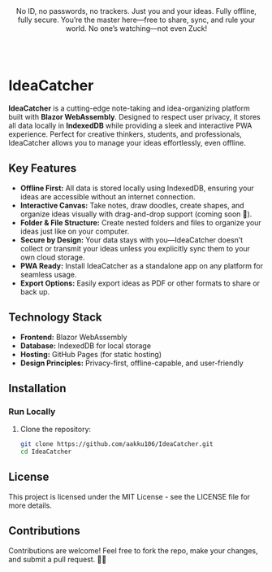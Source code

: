 <div align="center"> 

 <br> 
 <br> 

   
 No ID, no passwords, no trackers. Just you and your ideas. Fully offline, fully secure. You’re the master here—free to share, sync, and rule your world. No one’s watching—not even Zuck!
 
 <br> 
  <br> 



 </div>


# IdeaCatcher

**IdeaCatcher** is a cutting-edge note-taking and idea-organizing platform built with **Blazor WebAssembly**. Designed to respect user privacy, it stores all data locally in **IndexedDB** while providing a sleek and interactive PWA experience. Perfect for creative thinkers, students, and professionals, IdeaCatcher allows you to manage your ideas effortlessly, even offline.

## Key Features
- **Offline First:** All data is stored locally using IndexedDB, ensuring your ideas are accessible without an internet connection.
- **Interactive Canvas:** Take notes, draw doodles, create shapes, and organize ideas visually with drag-and-drop support (coming soon 🚀).
- **Folder & File Structure:** Create nested folders and files to organize your ideas just like on your computer.
- **Secure by Design:** Your data stays with you—IdeaCatcher doesn’t collect or transmit your ideas unless you explicitly sync them to your own cloud storage.
- **PWA Ready:** Install IdeaCatcher as a standalone app on any platform for seamless usage.
- **Export Options:** Easily export ideas as PDF or other formats to share or back up.

## Technology Stack
- **Frontend:** Blazor WebAssembly
- **Database:** IndexedDB for local storage
- **Hosting:** GitHub Pages (for static hosting)
- **Design Principles:** Privacy-first, offline-capable, and user-friendly

## Installation
### Run Locally
1. Clone the repository:
   ```bash
   git clone https://github.com/aakku106/IdeaCatcher.git
   cd IdeaCatcher

## License

This project is licensed under the MIT License - see the LICENSE file for more details.

## Contributions  
Contributions are welcome! Feel free to fork the repo, make your changes, and submit a pull request.  💙💫
